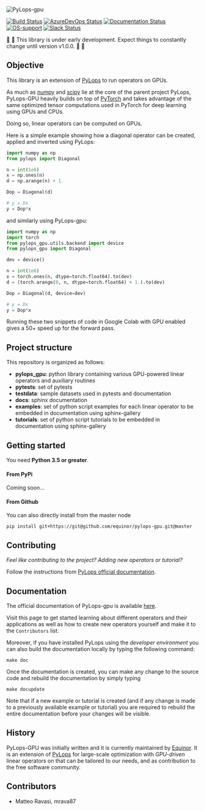 ![PyLops-gpu](https://github.com/equinor/pylops-gpu/blob/master/docs/source/_static/g-pylops_b.png)

[![Build Status](https://travis-ci.org/equinor/pylops-gpu.svg?branch=master)](https://travis-ci.org/equinor/pylops-gpu)
[![AzureDevOps Status](https://dev.azure.com/MRAVA/PyLops/_apis/build/status/equinor.pylops-gpu?branchName=master)](https://dev.azure.com/MRAVA/PyLops/_build/latest?definitionId=2&branchName=master)
[![Documentation Status](https://readthedocs.org/projects/pylops-gpu/badge/?version=latest)](https://pylops-gpu.readthedocs.io/en/latest/?badge=latest)
[![OS-support](https://img.shields.io/badge/OS-linux,osx-850A8B.svg)](https://github.com/equinor/pylops-gpu)
[![Slack Status](https://img.shields.io/badge/chat-slack-green.svg)](https://pylops.slack.com)

:vertical_traffic_light: :vertical_traffic_light: This library is under early development.
Expect things to constantly change until version v1.0.0. :vertical_traffic_light: :vertical_traffic_light:

## Objective
This library is an extension of [PyLops](https://pylops.readthedocs.io/en/latest/)
to run operators on GPUs.

As much as [numpy](http://www.numpy.org) and [scipy](http://www.scipy.org/scipylib/index.html) lie
at the core of the parent project PyLops, PyLops-GPU heavily builds on top of
[PyTorch](http://pytorch.org) and takes advantage of the same optimized
tensor computations used in PyTorch for deep learning using GPUs and CPUs.

Doing so, linear operators can be computed on GPUs.

Here is a simple example showing how a diagonal operator can be created,
applied and inverted using PyLops:
```python
import numpy as np
from pylops import Diagonal

n = int(1e6)
x = np.ones(n)
d = np.arange(n) + 1.

Dop = Diagonal(d)

# y = Dx
y = Dop*x
```

and similarly using PyLops-gpu:
```python
import numpy as np
import torch
from pylops_gpu.utils.backend import device
from pylops_gpu import Diagonal

dev = device()

n = int(1e6)
x = torch.ones(n, dtype=torch.float64).to(dev)
d = (torch.arange(0, n, dtype=torch.float64) + 1.).to(dev)

Dop = Diagonal(d, device=dev)

# y = Dx
y = Dop*x
```

Running these two snippets of code in Google Colab with GPU enabled gives a 50+
speed up for the forward pass.

## Project structure
This repository is organized as follows:
* **pylops_gpu**: python library containing various GPU-powered linear operators and auxiliary routines
* **pytests**:    set of pytests
* **testdata**:   sample datasets used in pytests and documentation
* **docs**:       sphinx documentation
* **examples**:   set of python script examples for each linear operator to be embedded in documentation using sphinx-gallery
* **tutorials**:  set of python script tutorials to be embedded in documentation using sphinx-gallery

## Getting started

You need **Python 3.5 or greater**.

#### From PyPi
Coming soon...

#### From Github

You can also directly install from the master node

```
pip install git+https://git@github.com/equinor/pylops-gpu.git@master
```

## Contributing
*Feel like contributing to the project? Adding new operators or tutorial?*

Follow the instructions from [PyLops official documentation](https://pylops.readthedocs.io/en/latest/contributing.html).

## Documentation
The official documentation of PyLops-gpu is available [here](https://pylops-gpu.readthedocs.io/).

Visit this page to get started learning about different operators and their applications as well as how to
create new operators yourself and make it to the ``Contributors`` list.

Moreover, if you have installed PyLops using the *developer environment* you can also build the documentation locally by
typing the following command:
```
make doc
```
Once the documentation is created, you can make any change to the source code and rebuild the documentation by
simply typing
```
make docupdate
```
Note that if a new example or tutorial is created (and if any change is made to a previously available example or tutorial)
you are required to rebuild the entire documentation before your changes will be visible.


## History
PyLops-GPU was initially written and it is currently maintained by [Equinor](https://www.equinor.com).
It is an extension of [PyLops](https://pylops.readthedocs.io/en/latest/) for large-scale optimization with
*GPU-driven* linear operators on that can be tailored to our needs, and as contribution to the free software community.



## Contributors
* Matteo Ravasi, mrava87
